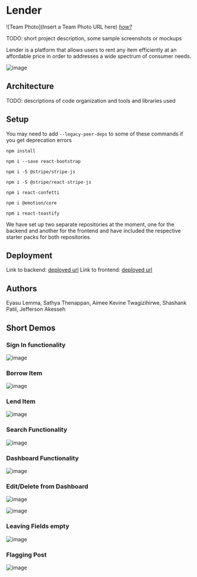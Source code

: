 # Lender

![Team Photo](Insert a Team Photo URL here)
[*how?*](https://help.github.com/articles/about-readmes/#relative-links-and-image-paths-in-readme-files)

TODO: short project description, some sample screenshots or mockups

Lender is a platform that allows users to rent any item efficiently at an affordable price in order to addresses a wide spectrum of consumer needs.

![image](https://media.giphy.com/media/ORzJOq6iO4W2CQeS43/giphy.gif)

## Architecture
 
TODO:  descriptions of code organization and tools and libraries used

## Setup

You may need to add `--legacy-peer-deps` to some of these commands if you get deprecation errors

`npm install`

`npm i --save react-bootstrap`

`npm i -S @stripe/stripe-js`

`npm i -S @stripe/react-stripe-js`

`npm i react-confetti`

`npm i @emotion/core`

`npm i react-toastify`

We have set up two separate repositories at the moment, one for the backend and another for the frontend and have included the respective starter packs for both repositories. 
## Deployment

Link to backend: [deployed url](https://lender-backend.onrender.com)
Link to frontend: [deployed url](https://lender.onrender.com)

## Authors

Eyasu Lemma, Sathya Thenappan, Aimee Kevine Twagizihirwe, Shashank Patil, Jefferson Akesseh

## Short Demos

### Sign In functionality

![image](https://github.com/dartmouth-cs52-22S/project-lender/blob/master/signIn.gif)

### Borrow Item

![image](https://media.giphy.com/media/bB70x9ZXY0PrEzNqmv/giphy.gif)

### Lend Item

![image](https://media.giphy.com/media/HSD9lmp4kIMzlB7FTf/giphy.gif)

### Search Functionality

![image](https://media.giphy.com/media/465ThyCT617xAYIv7a/giphy.gif)

### Dashboard Functionality

![image](https://media.giphy.com/media/GiIZ3NVtsldJALM4Zl/giphy.gif)

### Edit/Delete from Dashboard

![image](https://media.giphy.com/media/xfrhkZI3YCo3DQ7TlS/giphy.gif)

![image](https://media.giphy.com/media/99oflH2iT8Qn72Gh1M/giphy.gif)

### Leaving Fields empty

![image](https://media.giphy.com/media/djdMpjQgZZLTGXICAB/giphy.gif)

### Flagging Post

![image](https://media.giphy.com/media/Wtey5qKmNxRHguSHXl/giphy.gif)
